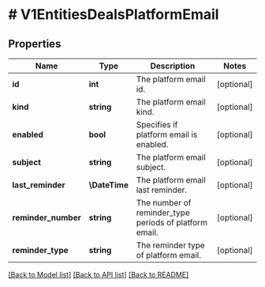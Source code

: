 # # V1EntitiesDealsPlatformEmail

## Properties

Name | Type | Description | Notes
------------ | ------------- | ------------- | -------------
**id** | **int** | The platform email id. | [optional]
**kind** | **string** | The platform email kind. | [optional]
**enabled** | **bool** | Specifies if platform email is enabled. | [optional]
**subject** | **string** | The platform email subject. | [optional]
**last_reminder** | **\DateTime** | The platform email last reminder. | [optional]
**reminder_number** | **string** | The number of reminder_type periods of platform email. | [optional]
**reminder_type** | **string** | The reminder type of platform email. | [optional]

[[Back to Model list]](../../README.md#models) [[Back to API list]](../../README.md#endpoints) [[Back to README]](../../README.md)
